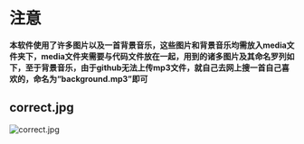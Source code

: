 # 注意
**本软件使用了许多图片以及一首背景音乐，这些图片和背景音乐均需放入media文件夹下，media文件夹需要与代码文件放在一起，用到的诸多图片及其命名罗列如下，至于背景音乐，由于github无法上传mp3文件，就自己去网上搜一首自己喜欢的，命名为“background.mp3”即可**
## correct.jpg

![correct.jpg](https://img-blog.csdnimg.cn/20181225161914852.jpg?x-oss-process=image/watermark,type_ZmFuZ3poZW5naGVpdGk,shadow_10,text_aHR0cHM6Ly9ibG9nLmNzZG4ubmV0L3JpY2hlbnl1bnFp,size_16,color_FFFFFF,t_70)
